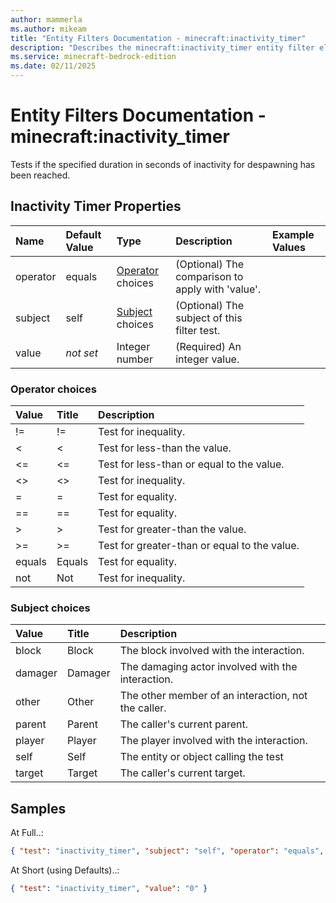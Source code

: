 ```yaml
---
author: mammerla
ms.author: mikeam
title: "Entity Filters Documentation - minecraft:inactivity_timer"
description: "Describes the minecraft:inactivity_timer entity filter element"
ms.service: minecraft-bedrock-edition
ms.date: 02/11/2025 
---
```


# Entity Filters Documentation - minecraft:inactivity_timer

Tests if the specified duration in seconds of inactivity for despawning has been reached.


## Inactivity Timer Properties

|Name       |Default Value |Type |Description |Example Values |
|:----------|:-------------|:----|:-----------|:------------- |
| operator | equals | [Operator](#operator-choices) choices | (Optional) The comparison to apply with 'value'. |  | 
| subject | self | [Subject](#subject-choices) choices | (Optional) The subject of this filter test. |  | 
| value | *not set* | Integer number | (Required) An integer value. |  | 

### Operator choices

|Value       |Title |Description |
|:-----------|:-----|:-----------|
| != | != | Test for inequality.|
| < | < | Test for less-than the value.|
| <= | <= | Test for less-than or equal to the value.|
| <> | <> | Test for inequality.|
| = | = | Test for equality.|
| == | == | Test for equality.|
| > | > | Test for greater-than the value.|
| >= | >= | Test for greater-than or equal to the value.|
| equals | Equals | Test for equality.|
| not | Not | Test for inequality.|

### Subject choices

|Value       |Title |Description |
|:-----------|:-----|:-----------|
| block | Block | The block involved with the interaction.|
| damager | Damager | The damaging actor involved with the interaction.|
| other | Other | The other member of an interaction, not the caller.|
| parent | Parent | The caller's current parent.|
| player | Player | The player involved with the interaction.|
| self | Self | The entity or object calling the test|
| target | Target | The caller's current target.|

## Samples

At Full..: 

```json
{ "test": "inactivity_timer", "subject": "self", "operator": "equals", "value": "0" }
```

At Short (using Defaults)..: 

```json
{ "test": "inactivity_timer", "value": "0" }
```

